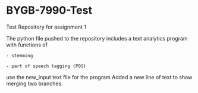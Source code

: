 # BYGB-7990-Test
Test Repository for assignment 1

  The python file pushed to the repository includes a text analytics program with functions of
    
    - stemming
   
    - part of speech tagging (POS)

use the new_input text file for the program
Added a new line of text to show merging two branches.
